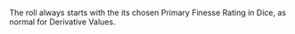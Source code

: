 The roll always starts with the its chosen Primary Finesse Rating in Dice, as normal for Derivative Values.
